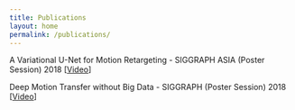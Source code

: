 ```yaml
---
title: Publications
layout: home
permalink: /publications/
---
```


A Variational U-Net for Motion Retargeting - SIGGRAPH ASIA (Poster Session) 2018 [<a href="https://www.youtube.com/watch?v=Kv2ayFELxHg&t=95s" target="_blank">Video</a>]


Deep Motion Transfer without Big Data - SIGGRAPH (Poster Session) 2018 [<a href="https://www.youtube.com/watch?v=hrARRDrawIQ" target="_blank">Video</a>]